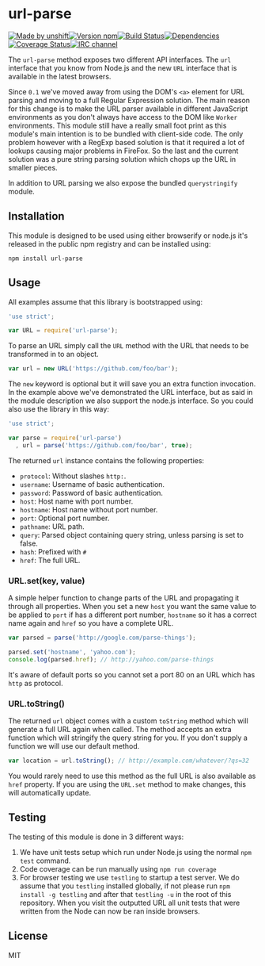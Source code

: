 # url-parse
[![Made by unshift](https://img.shields.io/badge/made%20by-unshift-00ffcc.svg?style=flat-square)](http://unshift.io)[![Version npm](http://img.shields.io/npm/v/url-parse.svg?style=flat-square)](http://browsenpm.org/package/url-parse)[![Build Status](http://img.shields.io/travis/unshiftio/url-parse/master.svg?style=flat-square)](https://travis-ci.org/unshiftio/url-parse)[![Dependencies](https://img.shields.io/david/unshiftio/url-parse.svg?style=flat-square)](https://david-dm.org/unshiftio/url-parse)[![Coverage Status](http://img.shields.io/coveralls/unshiftio/url-parse/master.svg?style=flat-square)](https://coveralls.io/r/unshiftio/url-parse?branch=master)[![IRC channel](http://img.shields.io/badge/IRC-irc.freenode.net%23unshift-00a8ff.svg?style=flat-square)](http://webchat.freenode.net/?channels=unshift)

The `url-parse` method exposes two different API interfaces. The `url` interface
that you know from Node.js and the new `URL` interface that is available in the
latest browsers.

Since `0.1` we've moved away from using the DOM's `<a>` element for URL parsing
and moving to a full Regular Expression solution. The main reason for this
change is to make the URL parser available in different JavaScript environments
as you don't always have access to the DOM like `Worker` environments. This
module still have a really small foot print as this module's main intention is
to be bundled with client-side code. The only problem however with a RegExp
based solution is that it required a lot of lookups causing major problems in
FireFox. So the last and the current solution was a pure string parsing
solution which chops up the URL in smaller pieces.

In addition to URL parsing we also expose the bundled `querystringify` module.

## Installation

This module is designed to be used using either browserify or node.js it's
released in the public npm registry and can be installed using:

```
npm install url-parse
```

## Usage

All examples assume that this library is bootstrapped using:

```js
'use strict';

var URL = require('url-parse');
```

To parse an URL simply call the `URL` method with the URL that needs to be
transformed in to an object.

```js
var url = new URL('https://github.com/foo/bar');
```

The `new` keyword is optional but it will save you an extra function invocation.
In the example above we've demonstrated the URL interface, but as said in the
module description we also support the node.js interface. So you could also use
the library in this way:

```js
'use strict';

var parse = require('url-parse')
  , url = parse('https://github.com/foo/bar', true);
```

The returned `url` instance contains the following properties:

- `protocol`: Without slashes `http:`.
- `username`: Username of basic authentication.
- `password`: Password of basic authentication.
- `host`: Host name with port number.
- `hostname`: Host name without port number.
- `port`: Optional port number.
- `pathname`: URL path.
- `query`: Parsed object containing query string, unless parsing is set to false.
- `hash`: Prefixed with `#`
- `href`: The full URL.

### URL.set(key, value)

A simple helper function to change parts of the URL and propagating it through
all properties. When you set a new `host` you want the same value to be applied
to `port` if has a different port number, `hostname` so it has a correct name
again and `href` so you have a complete URL.

```js
var parsed = parse('http://google.com/parse-things');

parsed.set('hostname', 'yahoo.com');
console.log(parsed.href); // http://yahoo.com/parse-things
```

It's aware of default ports so you cannot set a port 80 on an URL which has
`http` as protocol.

### URL.toString()

The returned `url` object comes with a custom `toString` method which will
generate a full URL again when called. The method accepts an extra function
which will stringify the query string for you. If you don't supply a function we
will use our default method.

```js
var location = url.toString(); // http://example.com/whatever/?qs=32
```

You would rarely need to use this method as the full URL is also available as
`href` property. If you are using the `URL.set` method to make changes, this
will automatically update.

## Testing

The testing of this module is done in 3 different ways:

1. We have unit tests setup which run under Node.js using the normal `npm test`
   command.
2. Code coverage can be run manually using `npm run coverage`
3. For browser testing we use `testling` to startup a test server. We do assume
   that you `testling` installed globally, if not please run `npm install -g
   testling` and after that `testling -u` in the root of this repository. When
   you visit the outputted URL all unit tests that were written from the Node
   can now be ran inside browsers.

## License

MIT
